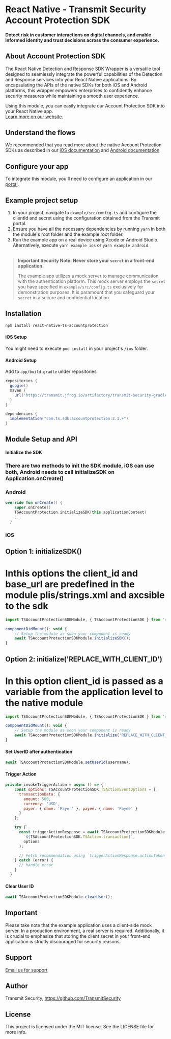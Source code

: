 # React Native - Transmit Security Account Protection SDK
#### Detect risk in customer interactions on digital channels, and enable informed identity and trust decisions across the consumer experience.

## About Account Protection SDK
The React Native Detection and Response SDK Wrapper is a versatile tool designed to seamlessly integrate the powerful capabilities of the Detection and Response services into your React Native applications. By encapsulating the APIs of the native SDKs for both iOS and Android platforms, this wrapper empowers enterprises to confidently enhance security measures while maintaining a smooth user experience.

Using this module, you can easily integrate our Account Protection SDK into your React Native app.<br>
[Learn more on our website.](https://developer.transmitsecurity.com/guides/risk/overview/)

## Understand the flows
We recommended that you read more about the native Account Protection SDKs as described in our [iOS documentation](https://developer.transmitsecurity.com/guides/risk/quick_start_ios/) and [Android documentation](https://developer.transmitsecurity.com/guides/risk/quick_start_android/)

## Configure your app
To integrate this module, you'll need to configure an application in our [portal](https://portal.transmitsecurity.io/applications).

## Example project setup
1. In your project, navigate to `example/src/config.ts` and configure the clientId and secret using the configuration obtained from the Transmit portal.
2. Ensure you have all the necessary dependencies by running `yarn` in both the module's root folder and the example root folder.
3. Run the example app on a real device using Xcode or Android Studio. Alternatively, execute `yarn example ios` or `yarn example android`.
<br><br>
> **Important Security Note: Never store your `secret` in a front-end application.**
>
> The example app utilizes a mock server to manage communication with the authentication platform. This mock server employs the `secret` you have specified in `example/src/config.ts` exclusively for demonstration purposes. It is paramount that you safeguard your `secret` in a secure and confidential location.

## Installation

```sh
npm install react-native-ts-accountprotection
```
#### iOS Setup
You might need to execute `pod install` in your project's `/ios` folder.

#### Android Setup

Add to `app/build.gradle` under repositories

```gradle
repositories {
  google()
  maven {
    url('https://transmit.jfrog.io/artifactory/transmit-security-gradle-release-local/')
  }
}

dependencies {
  implementation("com.ts.sdk:accountprotection:2.1.+")
}
```


## Module Setup and API

#### Initialize the SDK
### There are two methods to init the SDK module, iOS can use both, Android needs to call initializeSDK on Application.onCreate()

### Android
```kt
override fun onCreate() {
    super.onCreate()
    TSAccountProtection.initializeSDK(this.applicationContext)
    ...
  }
```

### iOS

## Option 1: initializeSDK()
# Inthis options the client_id and base_url are predefined in the module plis/strings.xml and axcsible to the sdk
```js
import TSAccountProtectionSDKModule, { TSAccountProtectionSDK } from 'react-native-ts-accountprotection';

componentDidMount(): void {
    // Setup the module as soon your component is ready
    await TSAccountProtectionSDKModule.initializeSDK();
}
```

## Option 2: initialize('REPLACE_WITH_CLIENT_ID')
# In this option client_id is passed as a variable from the application level to the native module
```js
import TSAccountProtectionSDKModule, { TSAccountProtectionSDK } from 'react-native-ts-accountprotection';

componentDidMount(): void {
    // Setup the module as soon your component is ready
    await TSAccountProtectionSDKModule.initialize('REPLACE_WITH_CLIENT_ID');
}
```

#### Set UserID after authentication
```js
await TSAccountProtectionSDKModule.setUserId(username);
```

#### Trigger Action
```js
private invokeTriggerAction = async () => {
    const options: TSAccountProtectionSDK.TSActionEventOptions = {
      transactionData: {
        amount: 500,
        currency: 'USD',
        payer: { name: 'Payer' }, payee: { name: 'Payee' }
      }
    };

    try {
      const triggerActionResponse = await TSAccountProtectionSDKModule.triggerAction(
        `${TSAccountProtectionSDK.TSAction.transaction}`,
        options
      );

      // Fetch recommendation using `triggerActionResponse.actionToken`
    } catch (error) {
      // handle error
    }
  }
```

#### Clear User ID
```js
await TSAccountProtectionSDKModule.clearUser();
```

## Important
Please take note that the example application uses a client-side mock server. In a production environment, a real server is required. Additionally, it is crucial to emphasize that storing the client secret in your front-end application is strictly discouraged for security reasons.

## Support
[Email us for support](info@transmitsecurity.com)

## Author

Transmit Security, https://github.com/TransmitSecurity

## License

This project is licensed under the MIT license. See the LICENSE file for more info.

